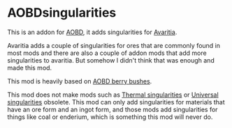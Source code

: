 # AOBDsingularities
This is an addon for [AOBD](http://www.minecraftforum.net/forums/mapping-and-modding/minecraft-mods/1293528), it adds singularities for [Avaritia](https://minecraft.curseforge.com/projects/avaritia).

Avaritia adds a couple of singularities for ores that are commonly found in most mods and there are also a couple of addon mods that add more singularities to avaritia.
But somehow I didn't think that was enough and made this mod.

This mod is heavily based on [AOBD berry bushes](http://www.minecraftforum.net/forums/mapping-and-modding/minecraft-mods/2472300).

This mod does not make mods such as [Thermal singularities](https://minecraft.curseforge.com/projects/thermal-singularities) or [Universal singularities](https://minecraft.curseforge.com/projects/universal-singularities) obsolete.
This mod can only add singularities for materials that have an ore form and an ingot form, and those mods add singularities for things like coal or enderium, which is something this mod will never do.
